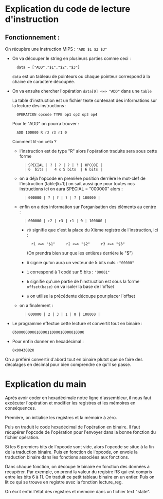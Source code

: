 # Explication du code de lecture d'instruction

## Fonctionnement :

On récupère une instruction MIPS : `"ADD $1 $2 $3"`

- On va découper le string en plusieurs parties comme ceci :

        data = ["ADD","$1","$2","$3"]

    `data` est un tableau de pointeurs ou chaque pointeur correspond à la chaine de caractère découpée.
    

- On va ensuite chercher l'opération `data[0] <=> "ADD"` dans une `table`

    La table d'instruction est un fichier texte contenant des informations sur la lecture des instructions :

        OPERATION opcode TYPE op1 op2 op3 op4

    Pour le "ADD" on pourra trouver :

        ADD 100000 R r2 r3 r1 0

    Comment lit-on cela ?
    - l'instruction est de type "R" alors l'opération traduite sera sous cette forme

            | SPECIAL | ? | ? | ? | ? | OPCODE |
            | 6  bits |   4 x 5 bits  | 6 bits |

    - on a déja l'opcode en première position derrière le mot-clef de l'instruction (table[k+1])
        on sait aussi que pour toutes nos instructions ici on aura SPECIAL = "000000"
        alors :

            | 000000 | ? | ? | ? | ? | 100000 |

    - enfin on a des information sur l'organisation des éléments au centre :

            | 000000 | r2 | r3 | r1 | 0 | 100000 |

        - `rX` signifie que c'est la place du Xième registre de l'instruction, ici :

                r1 <=> "$1"     r2 <=> "$2"     r3 <=> "$3"
            (On prendra bien sur que les entières derrière le "$")


        - `0` signie qu'on aura un vecteur de 5 bits nuls : `"00000"`

        - `1` correspond à 1 codé sur 5 bits : `"00001"`

        - `b` signifie qu'une partie de l'instruction est sous la forme `offset(base)` on va isoler la base de l'offset

        - `o` on utilise la précédente découpe pour placer l'offset

    - on a finalement :

            | 000000 | 2 | 3 | 1 | 0 | 100000 |

- Le programme effectue  cette lecture et convertit tout en binaire :

    `0b0000000001000011000010000010000`

- Pour enfin donner en hexadécimal :

    `0x00430820`

On a préféré convertir d'abord tout en binaire plutot que de faire des décalages en décimal pour bien comprendre ce qu'il se passe.

# Explication du main

Après avoir coder en hexadécimale notre ligne d'assembleur, il nous faut excécuter l'opération et modifier les registres et les mémoires en conséquences. 

Première, on initialise les registres et la mémoire à zéro. 

Puis on traduit le code hexadécimal de l'opération en binaire. Il faut récupérer l'opcode de l'opération pour l'envoyer dans la bonne fonction du fichier opération. 

Si les 6 premiers bits de l'opcode sont vide, alors l'opcode se situe à la fin de la traduction binaire. Puis en fonction de l'opcode, on envoie la traduction binaire dans les fonctions associées aux fonctions. 

Dans chaque fonction, on découpe le binaire en fonction des données à récupérer.
Par exemple, on prend la valeur du registre RS qui est compris entre les bits 6 à 11. On traduit ce petit tableau binaire en un entier. Puis on lit ce qui se trouve en registre avec la fonction lecture_reg. 

On écrit enfin l'état des registres et mémoire dans un fichier text "state". 



